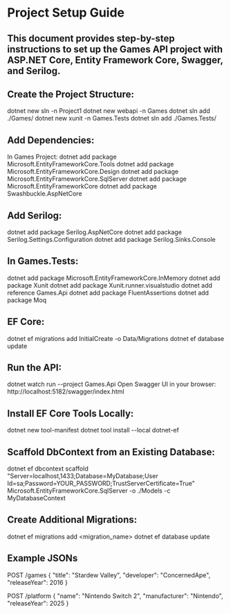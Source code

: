 # Project Setup Guide

## This document provides step-by-step instructions to set up the Games API project with ASP.NET Core, Entity Framework Core, Swagger, and Serilog.

## Create the Project Structure:
dotnet new sln -n Project1
dotnet new webapi -n Games
dotnet sln add ./Games/
dotnet new xunit -n Games.Tests
dotnet sln add ./Games.Tests/

## Add Dependencies:
In Games Project:
dotnet add package Microsoft.EntityFrameworkCore.Tools
dotnet add package Microsoft.EntityFrameworkCore.Design
dotnet add package Microsoft.EntityFrameworkCore.SqlServer
dotnet add package Microsoft.EntityFrameworkCore
dotnet add package Swashbuckle.AspNetCore

## Add Serilog:
dotnet add package Serilog.AspNetCore
dotnet add package Serilog.Settings.Configuration
dotnet add package Serilog.Sinks.Console

## In Games.Tests:
dotnet add package Microsoft.EntityFrameworkCore.InMemory
dotnet add package Xunit
dotnet add package Xunit.runner.visualstudio
dotnet add reference Games.Api
dotnet add package FluentAssertions
dotnet add package Moq

## EF Core:
dotnet ef migrations add InitialCreate -o Data/Migrations
dotnet ef database update

## Run the API:
dotnet watch run --project Games.Api
Open Swagger UI in your browser: http://localhost:5182/swagger/index.html

## Install EF Core Tools Locally:
dotnet new tool-manifest
dotnet tool install --local dotnet-ef

## Scaffold DbContext from an Existing Database:
dotnet ef dbcontext scaffold "Server=localhost,1433;Database=MyDatabase;User Id=sa;Password=YOUR_PASSWORD;TrustServerCertificate=True" Microsoft.EntityFrameworkCore.SqlServer -o ./Models -c MyDatabaseContext

## Create Additional Migrations:
dotnet ef migrations add <migration_name>
dotnet ef database update

## Example JSONs
POST /games
{
    "title": "Stardew Valley",
    "developer": "ConcernedApe",
    "releaseYear": 2016
}

POST /platform
{
  "name": "Nintendo Switch 2",
  "manufacturer": "Nintendo",
  "releaseYear": 2025
}